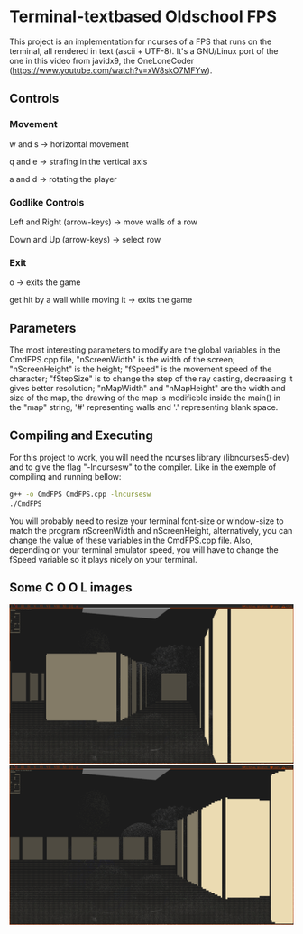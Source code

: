 # Terminal-textbased Oldschool FPS

This project is an implementation for ncurses of a FPS that runs on the terminal, all rendered in text (ascii + UTF-8). It's a GNU/Linux port of the one in this video from javidx9, the OneLoneCoder (https://www.youtube.com/watch?v=xW8skO7MFYw).

## Controls

### Movement
w and s -> horizontal movement

q and e -> strafing in the vertical axis

a and d -> rotating the player

### Godlike Controls
Left and Right (arrow-keys) -> move walls of a row

Down and Up (arrow-keys) -> select row

### Exit
o -> exits the game

get hit by a wall while moving it -> exits the game

## Parameters

The most interesting parameters to modify are the global variables in the CmdFPS.cpp file, "nScreenWidth" is the width of the screen; "nScreenHeight" is the height; "fSpeed" is the movement speed of the character; "fStepSize" is to change the step of the ray casting, decreasing it gives better resolution; "nMapWidth" and "nMapHeight" are the width and size of the map, the drawing of the map is modifieble inside the main() in the "map" string, '#' representing walls and '.' representing blank space.

## Compiling and Executing

For this project to work, you will need the ncurses library (libncurses5-dev) and to give the flag "-lncursesw" to the compiler. Like in the exemple of compiling and running bellow:

```bash
g++ -o CmdFPS CmdFPS.cpp -lncursesw
./CmdFPS
```
You will probably need to resize your terminal font-size or window-size to match the program nScreenWidth and nScreenHeight, alternatively, you can change the value of these variables in the CmdFPS.cpp file. Also, depending on your terminal emulator speed, you will have to change the fSpeed variable so it plays nicely on your terminal.

## Some C O O L images

![first print](prints/1.png?raw=true)
![second print](prints/2.png?raw=true)

